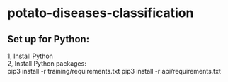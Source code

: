 # potato-diseases-classification
<h2>Set up for Python:</h2>
1, Install Python <br>
2, Install Python packages: <br>
pip3 install -r training/requirements.txt
pip3 install -r api/requirements.txt

